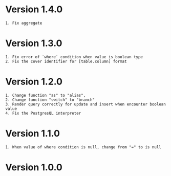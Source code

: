 # Version 1.4.0
    1. Fix aggregate

# Version 1.3.0
    1. Fix error of `where` condition when value is boolean type
    2. Fix the cover identifier for [table.column] format

# Version 1.2.0
    1. Change function "as" to "alias",
    2. Change function "switch" to "branch"
    3. Render query correctly for update and insert when encounter boolean value
    4. Fix the PostgresQL interpreter
    

# Version 1.1.0
    1. When value of where condition is null, change from "=" to is null

# Version 1.0.0